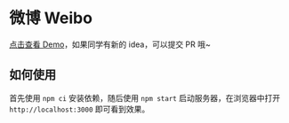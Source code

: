 # 微博 Weibo

[点击查看 Demo](https://demo.don.red/weibo)，如果同学有新的 idea，可以提交 PR 哦~

## 如何使用

首先使用 `npm ci` 安装依赖，随后使用 `npm start` 启动服务器，在浏览器中打开 `http://localhost:3000` 即可看到效果。
